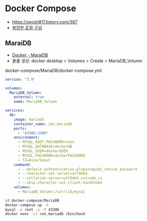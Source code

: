 # Docker Compose
* https://seosh817.tistory.com/387
* [복잡한 로컬 구성](https://dev.gmarket.com/72)

## MaraiDB
* [Docker - MaraiDB](https://velog.io/@jkjan/Docker-MySQL-%EC%9B%90%EA%B2%A9-%EC%A0%91%EC%86%8D)
* 볼륨 생성: docker desktop > Volumes > Create > MariaDB_Volumn

docker-compose/MariaDB/docker-compose.yml
```yml
version: "3.9"

volumes:
  MariaDB_Volumn:
    external: true
    name: MariaDB_Volumn

services:
  db:
    image: mariadb
    container_name: con_mariadb
    ports: 
      - "43306:3306"
    environment:
      - MYSQL_ROOT_PASSWORD=root
      - MYSQL_DATABASE=dockerDB
      - MYSQL_USER=dockerUSER
      - MYSQL_PASSWORD=dockerPASSWORD
      - TZ=Asia/Seoul
    command: 
      - --default-authentication-plugin=mysql_native_password
      - --character-set-server=utf8mb4
      - --collation-server=utf8mb4_unicode_ci
      - --skip-character-set-client-handshake
    volumes:
      - MariaDB_Volumn:/var/lib/mysql
```

```sh
cd docker-compose/MariaDB
docker-compose up -d
mysql -u root -p -P 43306
docker exec -it con_mariadb /bin/bash
```
